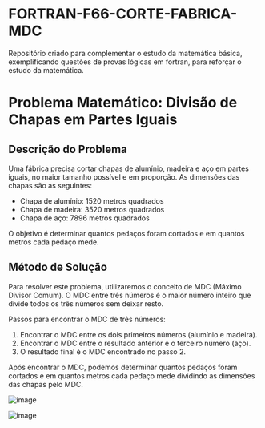 # FORTRAN-F66-CORTE-FABRICA-MDC
Repositório criado para complementar o estudo da matemática básica, exemplificando questões de provas lógicas em fortran, para reforçar o estudo da matemática.

# Problema Matemático: Divisão de Chapas em Partes Iguais

## Descrição do Problema

Uma fábrica precisa cortar chapas de alumínio, madeira e aço em partes iguais, no maior tamanho possível e em proporção. As dimensões das chapas são as seguintes:

- Chapa de alumínio: 1520 metros quadrados
- Chapa de madeira: 3520 metros quadrados
- Chapa de aço: 7896 metros quadrados

O objetivo é determinar quantos pedaços foram cortados e em quantos metros cada pedaço mede.

## Método de Solução

Para resolver este problema, utilizaremos o conceito de MDC (Máximo Divisor Comum). O MDC entre três números é o maior número inteiro que divide todos os três números sem deixar resto.

Passos para encontrar o MDC de três números:

1. Encontrar o MDC entre os dois primeiros números (alumínio e madeira).
2. Encontrar o MDC entre o resultado anterior e o terceiro número (aço).
3. O resultado final é o MDC encontrado no passo 2.

Após encontrar o MDC, podemos determinar quantos pedaços foram cortados e em quantos metros cada pedaço mede dividindo as dimensões das chapas pelo MDC.

![image](https://github.com/filhotecmail/FORTRAN-F66-CORTE-FABRICA-MDC/assets/18727307/a47f79da-b051-4705-a141-85fbbe0ff9f8)

![image](https://github.com/filhotecmail/FORTRAN-F66-CORTE-FABRICA-MDC/assets/18727307/951e8e7c-9371-4f9e-a2de-01279a5e7bf5)




